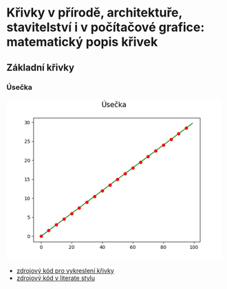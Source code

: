 # Křivky v přírodě, architektuře, stavitelství i v počítačové grafice: matematický popis křivek

## Základní křivky

### Úsečka

![Úsečka](images/basic/line.png)

- [zdrojový kód pro vykreslení křivky](https://github.com/tisnik/presentations/blob/master/curves/line.py)
- [zdrojový kód v literate stylu](lit_sources/basic/line.html)
